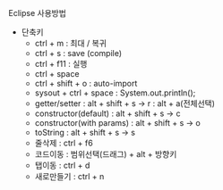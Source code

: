 Eclipse 사용방법
* 단축키
	 * ctrl + m : 최대  / 복귀
	 * ctrl + s : save (compile)
	 * ctrl + f11 : 실행
	 * ctrl + space
	 * ctrl + shift + o : auto-import
   * sysout + ctrl + space : System.out.println();
   * getter/setter : alt + shift + s -> r : alt + a(전체선택)
   * constructor(default) : alt + shift + s -> c
   * constructor(with params) : alt + shift + s -> o
   * toString : alt + shift + s -> s
   * 줄삭제 : ctrl + f6
   * 코드이동  : 범위선택(드래그) + alt + 방향키
   * 탭이동 : ctrl + d
   * 새로만들기 : ctrl + n
